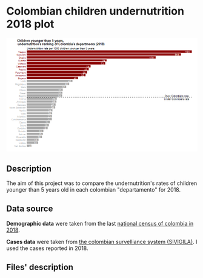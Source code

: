 # Colombian children undernutrition 2018 plot
![](Plots/Plot_English.png)

## Description
The aim of this project was to compare the undernutrition's rates of children younger than 5 years old in each colombian "departamento" for 2018.

## Data source
**Demographic data** were taken from the last [national census of colombia in 2018](http://microdatos.dane.gov.co/index.php/catalog/643/get_microdata).

**Cases data** were taken from [the colombian survelliance system (SIVIGILA)](http://portalsivigila.ins.gov.co/Paginas/Buscador.aspx). I used the cases reported in 2018.

## Files' description
